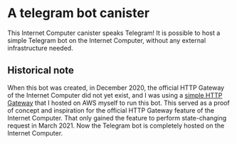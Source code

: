 A telegram bot canister
=======================

This Internet Computer canister speaks Telegram! It is possible to host a simple
Telegram bot on the Internet Computer, without any external infrastructure needed.

[HTTP Gateway]: https://github.com/nomeata/ic-http-lambda


Historical note
---------------

When this bot was created, in December 2020, the official HTTP Gateway of the
Internet Computer did not yet exist, and I was using a [simple HTTP
Gateway](https://github.com/nomeata/ic-http-lambda) that I hosted on AWS myself
to run this bot. This served as a proof of concept and inspiration for the
official HTTP Gateway feature of the Internet Computer.  That only gained the
feature to perform state-changing request in March 2021.  Now the Telegram bot
is completely hosted on the Internet Computer.
